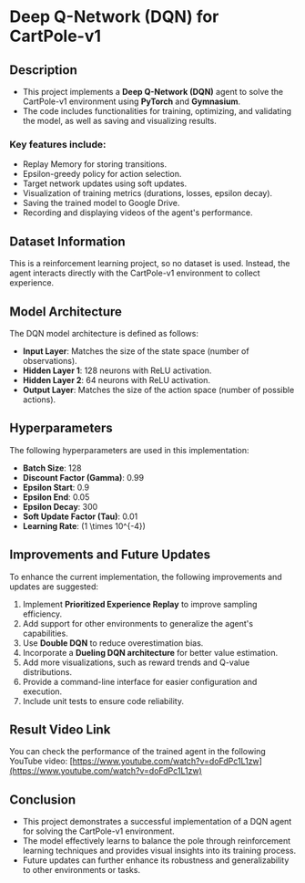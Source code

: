 # Deep Q-Network (DQN) for CartPole-v1

## Description
- This project implements a **Deep Q-Network (DQN)** agent to solve the CartPole-v1 environment using **PyTorch** and **Gymnasium**. 
- The code includes functionalities for training, optimizing, and validating the model, as well as saving and visualizing results. 
### Key features include:
- Replay Memory for storing transitions.
- Epsilon-greedy policy for action selection.
- Target network updates using soft updates.
- Visualization of training metrics (durations, losses, epsilon decay).
- Saving the trained model to Google Drive.
- Recording and displaying videos of the agent's performance.

## Dataset Information
This is a reinforcement learning project, so no dataset is used. Instead, the agent interacts directly with the CartPole-v1 environment to collect experience.

## Model Architecture
The DQN model architecture is defined as follows:
- **Input Layer**: Matches the size of the state space (number of observations).
- **Hidden Layer 1**: 128 neurons with ReLU activation.
- **Hidden Layer 2**: 64 neurons with ReLU activation.
- **Output Layer**: Matches the size of the action space (number of possible actions).

## Hyperparameters
The following hyperparameters are used in this implementation:
- **Batch Size**: 128
- **Discount Factor (Gamma)**: 0.99
- **Epsilon Start**: 0.9
- **Epsilon End**: 0.05
- **Epsilon Decay**: 300
- **Soft Update Factor (Tau)**: 0.01
- **Learning Rate**: \(1 \times 10^{-4}\)

## Improvements and Future Updates
To enhance the current implementation, the following improvements and updates are suggested:
1. Implement **Prioritized Experience Replay** to improve sampling efficiency.
2. Add support for other environments to generalize the agent's capabilities.
3. Use **Double DQN** to reduce overestimation bias.
4. Incorporate a **Dueling DQN architecture** for better value estimation.
5. Add more visualizations, such as reward trends and Q-value distributions.
6. Provide a command-line interface for easier configuration and execution.
7. Include unit tests to ensure code reliability.

## Result Video Link
You can check the performance of the trained agent in the following YouTube video:
[https://www.youtube.com/watch?v=doFdPc1L1zw](https://www.youtube.com/watch?v=doFdPc1L1zw)


## Conclusion
- This project demonstrates a successful implementation of a DQN agent for solving the CartPole-v1 environment. 
- The model effectively learns to balance the pole through reinforcement learning techniques and provides visual insights into its training process.
- Future updates can further enhance its robustness and generalizability to other environments or tasks.
